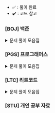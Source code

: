 - ✅ : 풀이 완료
- ✔️ : 코드 참고

### [BOJ] 백준

<details>
	<summary>문제 풀이 모음집</summary>
  </br>
  
  |코드 번호|이름|난이도|풀이 코드|풀이 시간|풀이 유형|상태|
  |:-----:|:-----|:-----:|:-----|:-----|:-----|:-----:|
  |**_9012_**|[괄호](https://www.acmicpc.net/problem/9012)|실버 4|[9012_괄호.py](./[BOJ]/9012_괄호.py)|00:00:00.00|`자료 구조` `스택`|✅|
  | **_10845_** | [큐](https://www.acmicpc.net/problem/10845) | 실버 4 | [10845_큐.py](./[BOJ]/10845_큐.py) | 00:25:45.65 | `자료 구조` `큐` | ✅ |
  | **_1966_** | [프린터 큐](https://www.acmicpc.net/problem/1966) | 실버 3 | [1966_프린터큐.py](./[BOJ]/1966_프린터큐.py) | 00:43:12.57 | `자료 구조` `시뮬레이션` `큐` | ✅ |
  | **_11279_** | [최대 힙](https://www.acmicpc.net/problem/11279) | 실버 2 | [11279_최대힙.py](./[BOJ]/11279_최대힙.py) | 00:21:44.68 | `자료 구조` `우선순위 큐` | ✅ |
  | **_2178_** | [미로 탐색](https://www.acmicpc.net/problem/2178) | 실버 1 | [2178_미로탐색.py](./[BOJ]/2178_미로탐색.py) | 00:55:00.00 | `BFS` | ✔️ |
  | **_10799_** | [쇠 막대기](https://www.acmicpc.net/problem/10799) | 실버 2 | [10799_쇠막대기.py](./[BOJ]/10799_쇠막대기.py) | 00:32:38.23 | `자료 구조` `스택` | ✅ |
  | **_2504_** | [괄호의 값](https://www.acmicpc.net/problem/2504) | 골드 5 | [2504_괄호의값.py](./[BOJ]/2504_괄호의값.py) | 01:21:07.09 | `자료 구조` `스택` | ✔️ |
  | **_1158_** | [요세푸스 문제](https://www.acmicpc.net/problem/1158) | 실버 4 | [1158_요세푸스문제.py](./[BOJ]/1158_요세푸스문제.py) | 00:27:52.17 | `자료 구조` `큐` | ✅ |
  | **_1874_** | [스택 수열](https://www.acmicpc.net/problem/1874) | 실버 2 | [1874_스택수열.py](./[BOJ]/1874_스택수열.py) | 00:48:17.79 | `자료 구조` `스택` | ✅ |
  | **_1260_** | [DFS와 BFS](https://www.acmicpc.net/problem/1260) | 실버 2 | [1260_DFS와BFS.py](./[BOJ]/1260_DFS와BFS.py) | 00:37:50.13 | `DFS` `BFS` | ✅ |
  | **_21922_** | [학부 연구생 민상](https://www.acmicpc.net/problem/21922) | 골드 5 | [21922_학부연구생민상.py](./[BOJ]/21922_학부연구생민상.py) | 01:55:29.28 | `BFS` `시뮬레이션` | ✅ |
  | **_9663_** | [N-Queen](https://www.acmicpc.net/problem/9663) | 골드 4 | [9663_N-Queen.py](./[BOJ]/9663_N-Queen.py) | 02:00:00.00 | `브루트포스 알고리즘` `백트래킹` | ✔️ |
  | **_2606_** | [바이러스](https://www.acmicpc.net/problem/2606) | 실버 3 | [2606_바이러스.py](./[BOJ]/2606_바이러스.py) | 00:29:03.63 | `BFS` | ✅ |
  | **_1012_** | [유기농 배추](https://www.acmicpc.net/problem/1012) | 실버 2 | [1012_유기농배추.py](./[BOJ]/1012_유기농배추.py) | 01:03:09.25 | `BFS` | ✔️ |
  | **_15649_** | [N과 M(1)](https://www.acmicpc.net/problem/15649) | 실버 3 | [15649_N과M(1).py](./[BOJ]/15649_N과M(1).py) | 00:29:03.63 | `백트래킹` | ✅ |
  | **_10971_** | [외판원 순회2](https://www.acmicpc.net/problem/10971) | 실버 2 | [10971_외판원순회2.py](./[BOJ]/10971_외판원순회2.py) | 01:12:00.00 | `브루트포스 알고리즘` `백트래킹` | ✔️ |
  | **_14712_** | [넴모넴모(Easy)](https://www.acmicpc.net/problem/14712) | 골드 5 | [14712_넴모넴모(Easy).py](./[BOJ]/14712_넴모넴모(Easy).py) | 01:57:58.29 | `브루트포스 알고리즘` `백트래킹` | ✔️(pypy3 통과) |
  | **_10815_** | [숫자 카드](https://www.acmicpc.net/problem/10815) | 실버 5 | [10815_숫자카드.py](./[BOJ]/10815_숫자카드.py) | 00:32:15.33 | `정렬` `이분 탐색` | ✅ |
  | **_19637_** | [IF문 좀 대신 써줘](https://www.acmicpc.net/problem/19637) | 실버 3 | [19637_IF문좀대신써줘.py](./[BOJ]/19637_IF문좀대신써줘.py) | 00:58:39.62 | `이분 탐색` | ✅ |
  | **_2343_** | [기타 레슨](https://www.acmicpc.net/problem/2343) | 실버 1 | [2343_기타레슨.py](./[BOJ]/2343_기타레슨.py) | 01:30:08.96 | `이분 탐색` | ✔️ |
  | **_1927_** | [최소 힙](https://www.acmicpc.net/problem/1927) | 실버 2 | [1927_최소힙.py](./[BOJ]/1927_최소힙.py) | 00:09:20.02 | `자료구조` `우선순위 큐` | ✅ |
  | **_1789_** | [수들의 합](https://www.acmicpc.net/problem/1789) | 실버 5 | [1789_수들의합.py](./[BOJ]/1789_수들의합.py) | 00:33:12.86 | `그리디 알고리즘` | ✅ |
  | **_2417_** | [정수 제곱근](https://www.acmicpc.net/problem/2417) | 실버 4 | [2417_정수제곱근.py](./[BOJ]/2417_정수제곱근.py) | 01:20:11.53 | `이분 탐색` | ✅ |
  | **_14916_** | [거스름돈](https://www.acmicpc.net/problem/14916) | 실버 5 | [14916_거스름돈.py](./[BOJ]/14916_거스름돈.py) | 00:45:51.43 | `동적프로그래밍` `그리디 알고리즘` | ✅ |
  | **_1010_** | [다리 놓기](https://www.acmicpc.net/problem/1010) | 실버 5 | [1010_다리놓기.py](./[BOJ]/1010_다리놓기.py) | 00:34:47.10 | `동적프로그래밍`| ✅ |
  | **_22871_** | [징검다리 건너기 (large)](https://www.acmicpc.net/problem/22871) | 실버 1 | [22871_징검다리건너기(large).py](./[BOJ]/22871_징검다리건너기(large).py) | 02:00:00.00 | `동적프로그래밍` `이분 탐색`| ✔️ |
  | **_12865_** | [평범한 배낭](https://www.acmicpc.net/problem/12865) | 골드 5 | [12865_평범한배낭.py](./[BOJ]/12865_평범한배낭.py) | 01:04.14.58 | `동적프로그래밍`| ✔️ |
  | **_1931_** | [회의실 배정](https://www.acmicpc.net/problem/1931) | 골드 5 | [1931_회의실배정.py](./[BOJ]/1931_회의실배정.py) | 01:04.14.58 | `그리디 알고리즘` `정렬`| ✅ |
  | **_2839_** | [설탕 배달](https://www.acmicpc.net/problem/2839) | 실버 4 | [2839_설탕배달.py](./[BOJ]/2839_설탕배달.py) | 00:37.48.18 | `동적프로그래밍` `그리디 알고리즘` | ✅ |
  | **_19598_** | [최소 회의실 개수](https://www.acmicpc.net/problem/19598) | 골드 5 | [19598_최소회의실개수.py](./[BOJ]/19598_최소회의실개수.py) | 01:18.14.17 | `그리디 알고리즘` `정렬` `우선순위 큐`| ✅ |
  | **_1463_** | [1로 만들기](https://www.acmicpc.net/problem/1463) | 실버 3 | [1463_1로만들기.py](./[BOJ]/1463_1로만들기.py) | 00:34:01.25 | `동적프로그래밍`| ✅ |
</details>

### [PGS] 프로그래머스

<details>
	<summary>문제 풀이 모음집</summary>
  </br>
  
  |코드 번호|이름|난이도|풀이 코드|풀이 시간|풀이 유형|상태|
  |:-----:|:-----|:-----:|:-----|:-----|:-----|:-----:|
  |**_92343_**|[양과 늑대](https://school.programmers.co.kr/learn/courses/30/lessons/92343)|Lv 3|[92343_양과늑대.py](./[PGS]/92343_양과늑대.py)|01:02:40.45|`완전 탐색` `백트래킹`|✅|
  |**_42584_**|[주식 가격](https://school.programmers.co.kr/learn/courses/30/lessons/42584)|Lv 2|[42584_주식가격.py](./[PGS]/42584_주식가격.py)|00:32:04.89|`스택` `큐`|✅|
</details>

### [LTC] 리트코드

<details>
	<summary>문제 풀이 모음집</summary>
  </br>
  
  |코드 번호|이름|난이도|풀이 코드|풀이 시간|풀이 유형|상태|
  |:-----:|:-----|:-----:|:-----|:-----|:-----|:-----:|
</details>

### [STU] 개인 공부 자료
